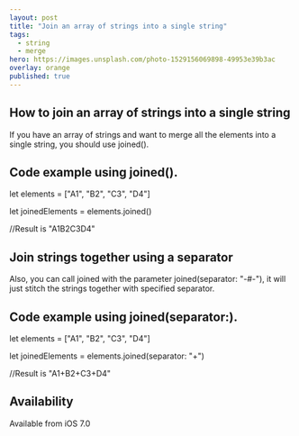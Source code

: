 ```yaml
---
layout: post
title: "Join an array of strings into a single string"
tags:
  - string
  - merge
hero: https://images.unsplash.com/photo-1529156069898-49953e39b3ac
overlay: orange
published: true
---
```


## How to join an array of strings into a single string

If you have an array of strings and want to merge all the elements into a single string, you should use joined().

## Code example using joined().

let elements = ["A1", "B2", "C3", "D4"]

let joinedElements = elements.joined()

//Result is "A1B2C3D4"


## Join strings together using a separator

Also, you can call joined with the parameter joined(separator: "-#-"), it will just stitch the strings together with specified separator.

## Code example using joined(separator:).

let elements = ["A1", "B2", "C3", "D4"]

let joinedElements = elements.joined(separator: "+")

//Result is "A1+B2+C3+D4"


##  Availability  

Available from iOS 7.0
